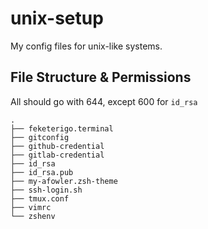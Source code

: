 # unix-setup
My config files for unix-like systems.
## File Structure & Permissions
All should go with 644, except 600 for `id_rsa`
```
.
├── feketerigo.terminal
├── gitconfig
├── github-credential
├── gitlab-credential
├── id_rsa
├── id_rsa.pub
├── my-afowler.zsh-theme
├── ssh-login.sh
├── tmux.conf
├── vimrc
└── zshenv
```
